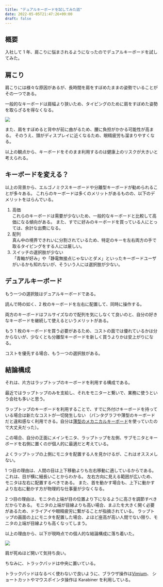 ```yaml
---
title: "デュアルキーボードを試してみた話"
date: 2022-05-05T21:47:26+09:00
draft: false
---
```


## 概要

入社して 1 年、肩こりに悩まされるようになったのでデュアルキーボードを試してみた。

## 肩こり

肩こりには様々な原因があるが、長時間を肩をすぼめたままの姿勢でいることがその一つである。

一般的なキーボードは肩幅より狭いため、タイピングのために肩をすぼめた姿勢を取らざるを得なくなる。

![](/img/blog/single_keyboard.png)

また、肩をすぼめると背中が前に曲がるため、腰に負担がかかる可能性が高まる。
そのうえ、頭がディスプレイに近くなるため、眼精疲労も溜まりやすくなる。

以上の観点から、キーボードをそのまま利用するのは健康上のリスクが大きいと考えられる。

## キーボードを変える？

以上の背景から、エルゴノミクスキーボードや分離型キーボードが勧められることが多々ある。
これらのキーボードは多くのメリットがあるものの、以下のデメリットをはらんでいる。

1. 高価<br>
   これらのキーボードは需要が少ないため、一般的なキーボードと比較して高価になる傾向がある。
   また、すでに好みのキーボードを買っている人にとっては、余計な出費になる。
2. 配列<br>
   真ん中の境界できれいに分割されているため、特定のキーを左右両方の手で取るタイピングをする人には厳しい。
3. スイッチの選択肢が少ない<br>
   「青軸が好み」や「静電無接点じゃないとダメ」といったキーボードユーザがいるかも知れないが、そういう人には選択肢が少ない。

## デュアルキーボード

もう一つの選択肢はデュアルキーボードである。

読んで時の如く、2 枚のキーボードを左右に配置して、同時に操作する。

両方のキーボードはフルサイズなので配列を気にしなくて良いのと、自分の好きなキーボードを継続して使えるというメリットがある。

もう 1 枚のキーボードを買う必要があるため、コストの面では優れているかは分からないが、少なくとも分離型キーボードを新しく買うよりかは安上がりになる。

コストを優先する場合、もう一つの選択肢がある。

## 結論構成

それは、片方はラップトップのキーボードを利用する構成である。

最近ではラップトップのみを支給し、それをモニターと繋いで、業務に使うという会社も多いと思う。

ラップトップのキーボードを利用することで、すでに外付けキーボードを持っている場合は新たなコストが一切発生しない
（パンタグラフや薄型のキーボードだと違和感なく利用できる。自分は[薄型のメカニカルキーボード](../keychron)を使っていたので大丈夫だった）。

この場合、自分の正面にメインモニタ、ラップトップを左側、サブモニタとキーボードを右側に置くのが個人的に最適だと考えている。

よくラップトップの上側にモニタを配置する人を見かけるが、これはオススメしない。

1 つ目の理由は、人間の目は上下移動よりも左右移動に適しているからである。
これは、目が横に細長いことからわかる。
左右方向に見える範囲が広いため、モニタは左右に配置するべきである。
また、首を動かす場合も、上下に動かすより左右に動かす方が物理的な仕事量が少なくなる。

2 つ目の理由は、モニタの上端が目の位置より下になるように高さを調節すべきだからである。
モニタの上端が目線よりも高い場合、まぶたを大きく開く必要があるため、ドライアイや眼精疲労に繋がることが指摘されている。
ラップトップの画面の上にモニタを配置した場合、よほど座高が高い人間でない限り、モニタの上端が目線よりも高くなってしまう。

以上の理由から、以下が現時点での個人的な結論構成に落ち着いた。

![](/img/blog/dual_keyboard.png)

肩が死ぬほど開いて気持ち良い。

ちなみに、トラックパッドは中央に置いている。

トラックパッドはなるべく使わないで良いように、ブラウザ操作は[Vimium](https://chrome.google.com/webstore/detail/vimium/dbepggeogbaibhgnhhndojpepiihcmeb?hl=ja)、
ショートカットやマウスポインタ操作は Karabiner を利用している。
